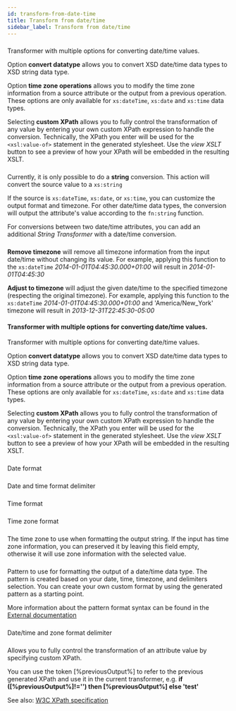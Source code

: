 ```yaml
---
id: transform-from-date-time
title: Transform from date/time
sidebar_label: Transform from date/time
---
```

### 
Transformer with multiple options for converting date/time values.

Option <b>convert datatype</b> allows you to convert XSD date/time data types to XSD string data type.

Option <b>time zone operations</b> allows you to modify the time zone information from a source attribute or the output from a previous operation. These options are only available for <code>xs:dateTime</code>, <code>xs:date</code> and <code>xs:time</code> data types.

Selecting <b>custom XPath</b> allows you to fully control the transformation of any value by entering your own custom XPath expression to handle the conversion. Technically, the XPath you enter will be used for the <code>&lt;xsl:value-of&gt;</code> statement in the generated stylesheet. Use the <i>view XSLT</i> button to see a preview of how your XPath will be embedded in the resulting XSLT.

### 
Currently, it is only possible to do a <b>string</b> conversion. This action will convert the source value to a <code>xs:string</code>

If the source is <code>xs:dateTime</code>, <code>xs:date</code>, or <code>xs:time</code>, you can customize the output format and timezone. For other date/time data types, the conversion will output the attribute's value according to the <code>fn:string</code> function.

For conversions between two date/time attributes, you can add an additional <i>String Transformer</i> with a date/time conversion.

### 
<b>Remove timezone</b> will remove all timezone information from the input date/time without changing its value. For example, applying this function to the <code>xs:dateTime</code> <i>2014-01-01T04:45:30.000+01:00</i> will result in <i>2014-01-01T04:45:30</i>

<b>Adjust to timezone</b> will adjust the given date/time to the specified timezone (respecting the original timezone). For example, applying this function to the <code>xs:dateTime</code> <i>2014-01-01T04:45:30.000+01:00</i> and  'America/New_York' timezone will result in <i>2013-12-31T22:45:30-05:00</i>

#### Transformer with multiple options for converting date/time values.


Transformer with multiple options for converting date/time values.

Option <b>convert datatype</b> allows you to convert XSD date/time data types to XSD string data type.

Option <b>time zone operations</b> allows you to modify the time zone information from a source attribute or the output from a previous operation. These options are only available for <code>xs:dateTime</code>, <code>xs:date</code> and <code>xs:time</code> data types.

Selecting <b>custom XPath</b> allows you to fully control the transformation of any value by entering your own custom XPath expression to handle the conversion. Technically, the XPath you enter will be used for the <code>&lt;xsl:value-of&gt;</code> statement in the generated stylesheet. Use the <i>view XSLT</i> button to see a preview of how your XPath will be embedded in the resulting XSLT.

### 
Date format 


### 
Date and time format delimiter

### 
Time format

### 
Time zone format 

### 
The time zone to use when formatting the output string. If the input has time zone information, you can preserved it by leaving this field empty, otherwise it will use zone information with the selected value.

### 
Pattern to use for formatting the output of a date/time data type. The pattern is created based on your date, time, timezone, and delimiters selection. You can create your own custom format by using the generated pattern as a starting point.

More information about the pattern format syntax can be found in the <u><a href="http://joda-time.sourceforge.net/apidocs/org/joda/time/format/DateTimeFormat.html" target="_blank">External documentation</a></u>

### 
Date/time and zone format delimiter

### 
Allows you to fully control the transformation of an attribute value by specifying custom XPath.

You can use the token [%previousOutput%] to refer to the previous generated XPath and use it in the current transformer, e.g. <b>if ([%previousOutput%]!='') then [%previousOutput%] else 'test' </b>

See also: <u><a href="https://www.w3.org/TR/xpath/" target="_blank">W3C XPath specification</a></u>

